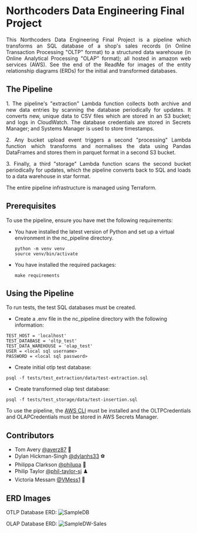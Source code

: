

# Northcoders Data Engineering Final Project
<p align="justify">This Northcoders Data Engineering Final Project is a pipeline which transforms an SQL database of a shop's sales records (in Online Transaction Processing "OLTP" format) to a structured data warehouse (in Online Analytical Processing "OLAP" format); all hosted in amazon web services (AWS). See the end of the ReadMe for images of the entity relationship diagrams (ERDs) for the initial and transformed databases.</p>

## The Pipeline
<p align="justify">1. The pipeline's "extraction" Lambda function collects both archive and new data entries by scanning the database periodically for updates. It converts new, unique data to CSV files which are stored in an S3 bucket; and logs in CloudWatch. The database credentials are stored in Secrets Manager; and Systems Manager is used to store timestamps.</p>
<p align="justify">2. Any bucket upload event triggers a second "processing" Lambda function which transforms and normalises the data using Pandas DataFrames and stores them in parquet format in a second S3 bucket.</p>
<p align="justify">3. Finally, a third "storage" Lambda function scans the second bucket periodically for updates, which the pipeline converts back to SQL and loads to a data warehouse in star format.</p>

The entire pipeline infrastructure is managed using Terraform.

## Prerequisites
To use the pipeline, ensure you have met the following requirements:
* You have installed the latest version of Python and set up a virtual environment in the nc_pipeline directory.
    ```
    python -m venv venv
    source venv/bin/activate
    ```
* You have installed the required packages:
    ```
    make requirements
    ```

## Using the Pipeline
To run tests, the test SQL databases must be created.

* Create a .env file in the nc_pipeline directory with the following information:
```
TEST_HOST = 'localhost'
TEST_DATABASE = 'oltp_test'
TEST_DATA_WAREHOUSE = 'olap_test'
USER = <local sql username>
PASSWORD = <local sql password>
```

* Create initial otlp test database:
```
psql -f tests/test_extraction/data/test-extraction.sql
```

* Create transformed olap test database:
```
psql -f tests/test_storage/data/test-insertion.sql
```
    

<p align="justify">To use the pipeline, the <a href="https://docs.aws.amazon.com/cli/latest/userguide/getting-started-install.html">AWS CLI</a> must be installed and the OLTPCredentials and OLAPCredentials must be stored in AWS Secrets Manager.</p>

## Contributors
* Tom Avery [@averz87](https://github.com/averz87) 🧮
* Dylan Hickman-Singh [@dylanhs33](https://github.com/dylanhs33) ⚽
* Philippa Clarkson [@philupa](https://github.com/philupa) 🦔
* Philip Taylor [@phil-taylor-sj](https://github.com/phil-taylor-sj) ♟️
* Victoria Messam [@VMess1](https://github.com/VMess1) 👾

## ERD Images
OTLP Database ERD:
![SampleDB](https://github.com/VMess1/nc_pipeline/assets/129286879/47f15fb5-1218-4f0f-89c3-3a245e5062e8)

OLAP Database ERD:
![SampleDW-Sales](https://github.com/VMess1/nc_pipeline/assets/129286879/786e2668-e611-40b5-bd8c-0f8687f126a6)



